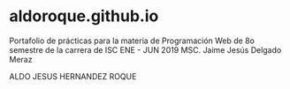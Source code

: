 # aldoroque.github.io
Portafolio de prácticas para la materia de Programación Web de 8o semestre de la carrera de ISC
ENE - JUN 2019 MSC. Jaime Jesús Delgado Meraz

ALDO JESUS HERNANDEZ ROQUE
